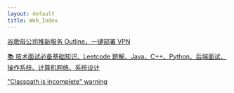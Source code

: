 ```yaml
---
layout: default
title: Web_Index
---
```


[谷歌母公司推新服务 Outline，一键部署 VPN][Outline-Server]

[📚 技术面试必备基础知识、Leetcode 题解、Java、C++、Python、后端面试、操作系统、计算机网络、系统设计][CS-Notes]

["Classpath is incomplete" warning][VS-Java]


[Outline-Server]: https://techcrunch.cn/2018/03/23/alphabets-outline-lets-you-build-your-own-vpn/
[CS-Notes]: https://github.com/CyC2018/CS-Notes
[VS-Java]: https://github.com/redhat-developer/vscode-java/wiki/%22Classpath-is-incomplete%22-warning
